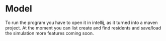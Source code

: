 # Model
To run the program you have to open it in intellij,
as it turned into a maven project.
At the moment you can list create and find residents and save/load the simulation more features coming soon.